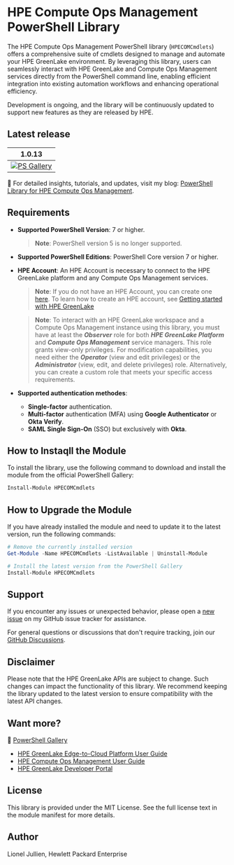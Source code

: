 <meta name="google-site-verification" content="ekN4eYyUb3noZEqgRg8BWMBhAzrWSCuNkvYByWGRGKk" />

# HPE Compute Ops Management PowerShell Library 

The HPE Compute Ops Management PowerShell library (`HPECOMCmdlets`) offers a comprehensive suite of cmdlets designed to manage and automate your HPE GreenLake environment. By leveraging this library, users can seamlessly interact with HPE GreenLake and Compute Ops Management services directly from the PowerShell command line, enabling efficient integration into existing automation workflows and enhancing operational efficiency.

Development is ongoing, and the library will be continuously updated to support new features as they are released by HPE.


## Latest release

1.0.13 |
------------ |
[![PS Gallery][GL-master-psgallery-badge]][GL-master-psgallery-link] |



📘 For detailed insights, tutorials, and updates, visit my blog: [PowerShell Library for HPE Compute Ops Management](https://jullienl.github.io/PowerShell-library-for-HPE-GreenLake).



## Requirements

- **Supported PowerShell Version**: 7 or higher. 

    > **Note**: PowerShell version 5 is no longer supported. 

- **Supported PowerShell Editions**: PowerShell Core version 7 or higher.

- **HPE Account**: An HPE Account is necessary to connect to the HPE GreenLake platform and any Compute Ops Management services.
     
    > **Note**: If you do not have an HPE Account, you can create one [here](https://common.cloud.hpe.com). To learn how to create an HPE account, see [Getting started with HPE GreenLake](https://support.hpe.com/hpesc/public/docDisplay?docId=a001.0.132en_us&page=GUID-497192AA-FDC2-49C5-B572-0D2F58A23745.html)

    > **Note**: To interact with an HPE GreenLake workspace and a Compute Ops Management instance using this library, you must have at least the ***Observer*** role for both ***HPE GreenLake Platform*** and ***Compute Ops Management*** service managers. This role grants view-only privileges. For modification capabilities, you need either the ***Operator*** (view and edit privileges) or the ***Administrator*** (view, edit, and delete privileges) role. Alternatively, you can create a custom role that meets your specific access requirements.

- **Supported authentication methodes**:
    - **Single-factor** authentication.
    - **Multi-factor** authentication (MFA) using **Google Authenticator** or **Okta Verify**.       
    - **SAML Single Sign-On** (SSO) but exclusively with **Okta**. 
       

## How to Instaqll the Module  

To install the library, use the following command to download and install the module from the official PowerShell Gallery:

```powershell
Install-Module HPECOMCmdlets
```

##  How to Upgrade the Module 

If you have already installed the module and need to update it to the latest version, run the following commands:

```powershell
# Remove the currently installed version
Get-Module -Name HPECOMCmdlets -ListAvailable | Uninstall-Module

# Install the latest version from the PowerShell Gallery
Install-Module HPECOMCmdlets
```


## Support

If you encounter any issues or unexpected behavior, please open a [new issue](https://github.com/jullienl/HPE-COM-PowerShell-Library/issues) on my GitHub issue tracker for assistance.

For general questions or discussions that don't require tracking, join our [GitHub Discussions](https://github.com/jullienl/HPE-COM-PowerShell-Library/discussions).


## Disclaimer

Please note that the HPE GreenLake APIs are subject to change. Such changes can impact the functionality of this library. We recommend keeping the library updated to the latest version to ensure compatibility with the latest API changes.


## Want more?

🔗 [PowerShell Gallery](https://www.powershellgallery.com/packages/HPECOMCmdlets)

* [HPE GreenLake Edge-to-Cloud Platform User Guide](https://support.hpe.com/hpesc/public/docDisplay?docId=a001.0.132en_us)
* [HPE Compute Ops Management User Guide](https://www.hpe.com/info/com-ug)
* [HPE GreenLake Developer Portal](https://developer.greenlake.hpe.com/)


<!-- markdown variables links -->

[GL-master-psgallery-badge]: https://img.shields.io/powershellgallery/dt/HPECOMCmdlets?label=PSGallery
[GL-master-psgallery-link]: https://www.powershellgallery.com/packages/HPECOMCmdlets


<!-- MISC DO NOT TOUCH -->
[new-issue-badge-url]: https://img.shields.io/badge/issues-new-yellowgreen?style=flat&logo=github
[new-issue-link]: https://github.com/jullienl/HPE-COM-PowerShell-library/issues
[github-chat-badge-url]: https://img.shields.io/badge/chat-on%20github%20discussions-green?style=flat&logo=gitter
[github-chat-link]: https://github.com/jullienl/HPE-COM-PowerShell-library/discussions


## License
This library is provided under the MIT License. See the full license text in the module manifest for more details.

## Author
Lionel Jullien, Hewlett Packard Enterprise
